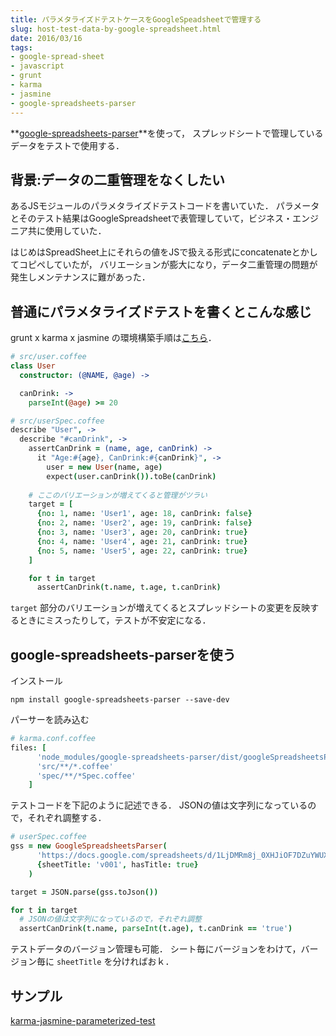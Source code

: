 ```yaml
---
title: パラメタライズドテストケースをGoogleSpeadsheetで管理する
slug: host-test-data-by-google-spreadsheet.html
date: 2016/03/16
tags:
- google-spread-sheet
- javascript
- grunt
- karma
- jasmine
- google-spreadsheets-parser
---
```


**[google-spreadsheets-parser](https://github.com/tanakaworld/google-spreadsheets-parser)**を使って，
スプレッドシートで管理しているデータをテストで使用する．

## 背景:データの二重管理をなくしたい

あるJSモジュールのパラメタライズドテストコードを書いていた．
パラメータとそのテスト結果はGoogleSpreadsheetで表管理していて，ビジネス・エンジニア共に使用していた．

はじめはSpreadSheet上にそれらの値をJSで扱える形式にconcatenateとかしてコピペしていたが，
バリエーションが膨大になり，データ二重管理の問題が発生しメンテナンスに難があった．

## 普通にパラメタライズドテストを書くとこんな感じ

grunt x karma x jasmine の環境構築手順は[こちら](http://yutarotanaka.com/blog/coffeescript-grunt-karma-jasmine/)．

```coffeescript
# src/user.coffee
class User
  constructor: (@NAME, @age) ->

  canDrink: ->
    parseInt(@age) >= 20
```

```coffeescript
# src/userSpec.coffee
describe "User", ->
  describe "#canDrink", ->
    assertCanDrink = (name, age, canDrink) ->
      it "Age:#{age}, CanDrink:#{canDrink}", ->
        user = new User(name, age)
        expect(user.canDrink()).toBe(canDrink)
        
    # ここのバリエーションが増えてくると管理がツラい
    target = [
      {no: 1, name: 'User1', age: 18, canDrink: false}
      {no: 2, name: 'User2', age: 19, canDrink: false}
      {no: 3, name: 'User3', age: 20, canDrink: true}
      {no: 4, name: 'User4', age: 21, canDrink: true}
      {no: 5, name: 'User5', age: 22, canDrink: true}
    ]

    for t in target
      assertCanDrink(t.name, t.age, t.canDrink)
```

`target` 部分のバリエーションが増えてくるとスプレッドシートの変更を反映するときにミスったりして，テストが不安定になる．

## google-spreadsheets-parserを使う

インストール

```
npm install google-spreadsheets-parser --save-dev
```

パーサーを読み込む

```coffeescript
# karma.conf.coffee
files: [
      'node_modules/google-spreadsheets-parser/dist/googleSpreadsheetsParser.js'
      'src/**/*.coffee'
      'spec/**/*Spec.coffee'
    ]
```

テストコードを下記のように記述できる．
JSONの値は文字列になっているので，それぞれ調整する．

```coffeescript
# userSpec.coffee
gss = new GoogleSpreadsheetsParser(
      'https://docs.google.com/spreadsheets/d/1LjDMRm8j_0XHJiOF7DZuYWUXQHYpZ6MxRnMkh25plZ8/pubhtml'
      {sheetTitle: 'v001', hasTitle: true}
    )

target = JSON.parse(gss.toJson())

for t in target
  # JSONの値は文字列になっているので，それぞれ調整
  assertCanDrink(t.name, parseInt(t.age), t.canDrink == 'true')
```

テストデータのバージョン管理も可能．
シート毎にバージョンをわけて，バージョン毎に `sheetTitle` を分ければおｋ． 


## サンプル

[karma-jasmine-parameterized-test](https://github.com/tanakaworld/google-spreadsheets-parser/tree/master/demo/karma-jasmine-parameterized-test)

